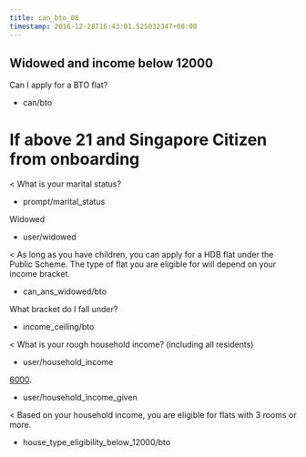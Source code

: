 ```yaml
---
title: can_bto_08
timestamp: 2016-12-28T16:43:01.525032347+08:00
---
```

## Widowed and income below 12000

Can I apply for a BTO flat?
* can/bto

# If above 21 and Singapore Citizen from onboarding
< What is your marital status?
* prompt/marital_status

Widowed
* user/widowed

< As long as you have children, you can apply for a HDB flat under the Public Scheme. The type of flat you are eligible for will depend on your income bracket.
* can_ans_widowed/bto

What bracket do I fall under?
* income_ceiling/bto

< What is your rough household income? (including all residents)
* user/household_income

[6000](household_income).
* user/household_income_given

< Based on your household income, you are eligible for flats with 3 rooms or more.
* house_type_eligibility_below_12000/bto
